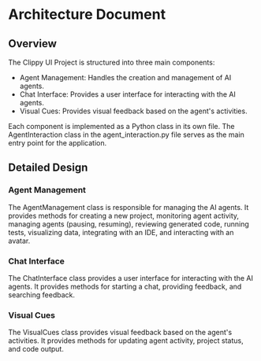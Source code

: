 # Architecture Document

## Overview

The Clippy UI Project is structured into three main components:

- Agent Management: Handles the creation and management of AI agents.
- Chat Interface: Provides a user interface for interacting with the AI agents.
- Visual Cues: Provides visual feedback based on the agent's activities.

Each component is implemented as a Python class in its own file. The AgentInteraction class in the agent_interaction.py file serves as the main entry point for the application.

## Detailed Design

### Agent Management

The AgentManagement class is responsible for managing the AI agents. It provides methods for creating a new project, monitoring agent activity, managing agents (pausing, resuming), reviewing generated code, running tests, visualizing data, integrating with an IDE, and interacting with an avatar.

### Chat Interface

The ChatInterface class provides a user interface for interacting with the AI agents. It provides methods for starting a chat, providing feedback, and searching feedback.

### Visual Cues

The VisualCues class provides visual feedback based on the agent's activities. It provides methods for updating agent activity, project status, and code output.